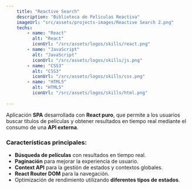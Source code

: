 ```yaml
---
    title: "Reactive Search"
    description: "Biblioteca de Peliculas Reactiva"
    imageUrl: "src/assets/projects-images/Reactive Search 2.png"
    techs:
        - name: "React"
          alt: "React"
          iconUrl: "/src/assets/logos/skills/react.png"
        - name: "JavaScript"
          alt: "JavaScript"
          iconUrl: "/src/assets/logos/skills/js.png"
        - name: "CSS3"
          alt: "CSS3"
          iconUrl: "/src/assets/logos/skills/css.png"
        - name: "HTML5"
          alt: "HTML5"
          iconUrl: "/src/assets/logos/skills/html.png"
        
---
```


Aplicación **SPA** desarrollada con **React puro**, que permite a los usuarios buscar títulos de películas y obtener resultados en tiempo real mediante el consumo de una **API externa**.

### Características principales:
- **Búsqueda de películas** con resultados en tiempo real.
- **Paginación** para mejorar la experiencia de usuario.
- **Context API** para la gestión de estados y contextos globales.
- **React Router DOM** para la navegación.
- Optimización de rendimiento utilizando **diferentes tipos de estados**.





